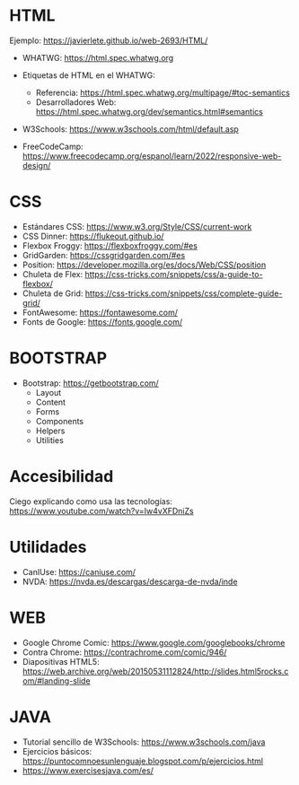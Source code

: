 # HTML

Ejemplo: https://javierlete.github.io/web-2693/HTML/

- WHATWG: https://html.spec.whatwg.org
- Etiquetas de HTML en el WHATWG: 
    - Referencia: https://html.spec.whatwg.org/multipage/#toc-semantics
    - Desarrolladores Web: https://html.spec.whatwg.org/dev/semantics.html#semantics

- W3Schools: https://www.w3schools.com/html/default.asp
- FreeCodeCamp: https://www.freecodecamp.org/espanol/learn/2022/responsive-web-design/

# CSS

- Estándares CSS: https://www.w3.org/Style/CSS/current-work
- CSS Dinner: https://flukeout.github.io/
- Flexbox Froggy: https://flexboxfroggy.com/#es
- GridGarden: https://cssgridgarden.com/#es
- Position: https://developer.mozilla.org/es/docs/Web/CSS/position
- Chuleta de Flex: https://css-tricks.com/snippets/css/a-guide-to-flexbox/
- Chuleta de Grid: https://css-tricks.com/snippets/css/complete-guide-grid/
- FontAwesome: https://fontawesome.com/
- Fonts de Google: https://fonts.google.com/

# BOOTSTRAP

- Bootstrap: https://getbootstrap.com/
    - Layout
    - Content
    - Forms
    - Components
    - Helpers
    - Utilities

# Accesibilidad

Ciego explicando como usa las tecnologías: https://www.youtube.com/watch?v=Iw4vXFDniZs

# Utilidades

- CanIUse: https://caniuse.com/
- NVDA: https://nvda.es/descargas/descarga-de-nvda/inde

# WEB

- Google Chrome Comic: https://www.google.com/googlebooks/chrome
- Contra Chrome: https://contrachrome.com/comic/946/
- Diapositivas HTML5: https://web.archive.org/web/20150531112824/http://slides.html5rocks.com/#landing-slide

# JAVA

- Tutorial sencillo de W3Schools: https://www.w3schools.com/java
- Ejercicios básicos: https://puntocomnoesunlenguaje.blogspot.com/p/ejercicios.html
- https://www.exercisesjava.com/es/
  

